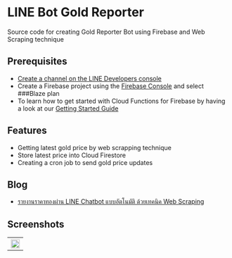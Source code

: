 # LINE Bot Gold Reporter
Source code for creating Gold Reporter Bot using Firebase and Web Scraping technique

## Prerequisites
* [Create a channel on the LINE Developers console](https://developers.line.biz/en/docs/messaging-api/getting-started/)
* Create a Firebase project using the [Firebase Console](https://console.firebase.google.com/) and select ###Blaze plan
* To learn how to get started with Cloud Functions for Firebase by having a look at our [Getting Started Guide](https://firebase.google.com/docs/functions/get-started)

## Features
* Getting latest gold price by web scrapping technique
* Store latest price into Cloud Firestore
* Creating a cron job to send gold price updates

## Blog
* [รายงานราคาทองผ่าน LINE Chatbot แบบอัตโนมัติ ด้วยเทคนิค Web Scraping](https://medium.com/linedevth/33fe40c2711c)

## Screenshots
<table width="100%">
	<tr>
	  <th><img src="https://miro.medium.com/max/4800/1*v_o5DSRynVdOsjWe3iHYDw.png" width="100%"></th>
	</tr>
</table>
